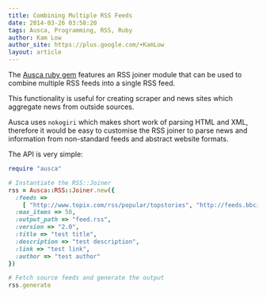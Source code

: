 ```yaml
---
title: Combining Multiple RSS Feeds
date: 2014-03-26 03:58:20
tags: Ausca, Programming, RSS, Ruby
author: Kam Low
author_site: https://plus.google.com/+KamLow
layout: article
---
```


The <a href="http://ausca.com/" title="Ausca Ruby Gem" target="_blank">Ausca ruby gem</a> features an RSS joiner module that can be used to combine multiple RSS feeds into a single RSS feed.

This functionality is useful for creating scraper and news sites which aggregate news from outside sources.

Ausca uses `nokogiri` which makes short work of parsing HTML and XML, therefore it would be easy to customise the RSS joiner to parse news and information from non-standard feeds and abstract website formats.

The API is very simple:

~~~ ruby
require "ausca"

# Instantiate the RSS::Joiner
rss = Ausca::RSS::Joiner.new({
  :feeds => 
    [ "http://www.topix.com/rss/popular/topstories", "http://feeds.bbci.co.uk/news/rss.xml" ],
  :max_items => 50,
  :output_path => "feed.rss",
  :version => "2.0",
  :title => "test title",
  :description => "test description",
  :link => "test link",
  :author => "test author"  
})

# Fetch source feeds and generate the output
rss.generate
~~~ 